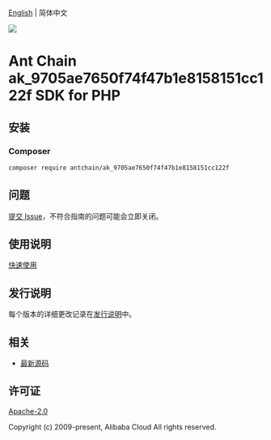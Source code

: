 [English](README.md) | 简体中文

![](https://aliyunsdk-pages.alicdn.com/icons/AlibabaCloud.svg)

# Ant Chain ak_9705ae7650f74f47b1e8158151cc122f SDK for PHP

## 安装

### Composer

```bash
composer require antchain/ak_9705ae7650f74f47b1e8158151cc122f
```

## 问题

[提交 Issue](https://github.com/alipay/antchain-openapi-prod-sdk/issues/new)，不符合指南的问题可能会立即关闭。

## 使用说明

[快速使用](https://github.com/alipay/antchain-openapi-prod-sdk)

## 发行说明

每个版本的详细更改记录在[发行说明](./ChangeLog.txt)中。

## 相关

* [最新源码](https://github.com/antchain-openapi-sdk-php)

## 许可证

[Apache-2.0](http://www.apache.org/licenses/LICENSE-2.0)

Copyright (c) 2009-present, Alibaba Cloud All rights reserved.
